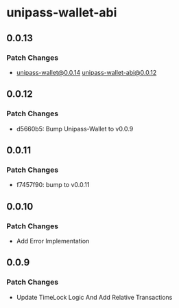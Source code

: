 # unipass-wallet-abi

## 0.0.13

### Patch Changes

- unipass-wallet@0.0.14 unipass-wallet-abi@0.0.12

## 0.0.12

### Patch Changes

- d5660b5: Bump Unipass-Wallet to v0.0.9

## 0.0.11

### Patch Changes

- f7457f90: bump to v0.0.11

## 0.0.10

### Patch Changes

- Add Error Implementation

## 0.0.9

### Patch Changes

- Update TimeLock Logic And Add Relative Transactions
